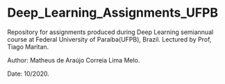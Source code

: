 # Deep_Learning_Assignments_UFPB
Repository for assignments produced during Deep Learning semiannual course at Federal University of Paraíba(UFPB), Brazil. Lectured by Prof, Tiago Maritan.

Author: Matheus de Araújo Correia Lima Melo.

Date: 10/2020.

